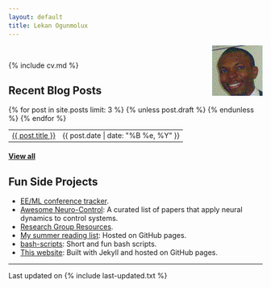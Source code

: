 ```yaml
---
layout: default
title: Lekan Ogunmolux
---
```


<div class="col-md-2 vcenter idxHdr">
  <!-- <a href="/downloads/me-style.jpg"> -->
    <!-- <img src="/downloads/me-style.jpg" align="right"
         style="border-radius: 20px; margin: 10px; max-width: none;
         alt="Me."/>
  <!-- </a> --> 
  <img src="/downloads/Pat.jpg" alt="Me" align="right" style="width:100px;height:100px;">
</div>
<br>

{% include cv.md %}

## <i class="fa fa-chevron-right"></i> Recent Blog Posts

<table class="table table-hover">
  {% for post in site.posts limit: 3 %}
    {% unless post.draft %}
    <tr>
      <td><a href="{{ post.url }}">{{ post.title }}</a></td>
      <td class="col-md-3" style="text-align: right;">{{ post.date | date: "%B %e, %Y" }}</td>
    </tr>
    {% endunless %}
  {% endfor %}
</table>
<h4><a href="/blog">View all</a></h4>

## <i class="fa fa-chevron-right"></i> Fun Side Projects
+ [EE/ML conference tracker](https://github.com/lakehanne/conference-tracker).
+ [Awesome Neuro-Control](https://github.com/lakehanne/awesome-neurocontrol):
  A curated list of papers that apply neural dynamics to control systems.
+ [Research Group Resources](https://github.com/lakehanne/research-group-resources).
+ [My summer reading list](/readlist-summer17/):
  Hosted on GitHub pages.
+ [bash-scripts](https://github.com/lakehanne/bash):
  Short and fun bash scripts.
+ [This website](https://github.com/lakehanne/lakehanne.github.io):
  Built with Jekyll and hosted on GitHub pages.

---

Last updated on {% include last-updated.txt %}
